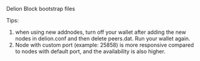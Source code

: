Delion Block bootstrap files

Tips:
1. when using new addnodes, turn off your wallet after adding the new nodes in delion.conf and then delete peers.dat. Run your wallet again.
2. Node with custom port (example: 25858) is more responsive compared to nodes with default port, and the availability is also higher.
